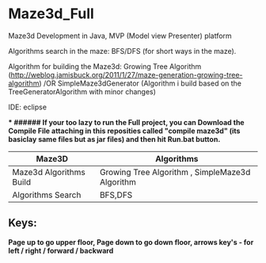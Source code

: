 # Maze3d_Full
Maze3d Development in Java, MVP (Model view Presenter) platform

Algorithms search in the maze: BFS/DFS (for short ways in the maze).

Algorithm for building the Maze3d: Growing Tree Algorithm (http://weblog.jamisbuck.org/2011/1/27/maze-generation-growing-tree-algorithm) /OR SimpleMaze3dGenerator (Algorithm i build based on the TreeGeneratorAlgorithm with minor changes)

IDE: eclipse

<b>* ###### If your too lazy to run the Full project, you can Download the Compile File attaching in this reposities called "compile maze3d" (its basiclay same files but as jar files) and then hit Run.bat button. <b>
 

Maze3D | Algorithms
------------ | -------------
Maze3d Algorithms Build | Growing Tree Algorithm , SimpleMaze3d Algorithm
Algorithms Search | BFS,DFS


## Keys:
Page up to go upper floor,
Page down to go down floor,
arrows key's - for left / right / forward / backward
